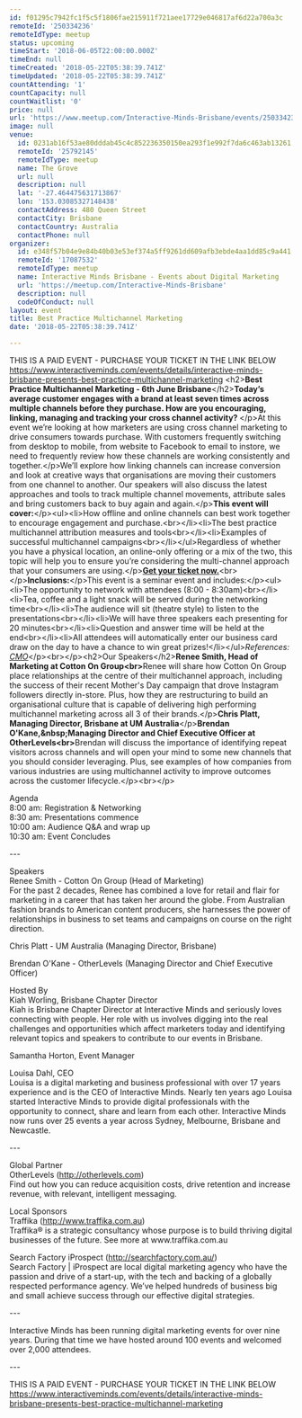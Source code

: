 ```yaml
---
id: f01295c7942fc1f5c5f1806fae215911f721aee17729e046817af6d22a700a3c
remoteId: '250334236'
remoteIdType: meetup
status: upcoming
timeStart: '2018-06-05T22:00:00.000Z'
timeEnd: null
timeCreated: '2018-05-22T05:38:39.741Z'
timeUpdated: '2018-05-22T05:38:39.741Z'
countAttending: '1'
countCapacity: null
countWaitlist: '0'
price: null
url: 'https://www.meetup.com/Interactive-Minds-Brisbane/events/250334236/'
image: null
venue:
  id: 0231ab16f53ae80dddab45c4c852236350150ea293f1e992f7da6c463ab13261
  remoteId: '25792145'
  remoteIdType: meetup
  name: The Grove
  url: null
  description: null
  lat: '-27.464475631713867'
  lon: '153.03085327148438'
  contactAddress: 480 Queen Street
  contactCity: Brisbane
  contactCountry: Australia
  contactPhone: null
organizer:
  id: e348f57b04e9e84b40b03e53ef374a5ff9261dd609afb3ebde4aa1dd85c9a441
  remoteId: '17087532'
  remoteIdType: meetup
  name: Interactive Minds Brisbane - Events about Digital Marketing
  url: 'https://meetup.com/Interactive-Minds-Brisbane'
  description: null
  codeOfConduct: null
layout: event
title: Best Practice Multichannel Marketing
date: '2018-05-22T05:38:39.741Z'

---
```

<p>THIS IS A PAID EVENT - PURCHASE YOUR TICKET IN THE LINK BELOW<br/><a href="https://www.interactiveminds.com/events/details/interactive-minds-brisbane-presents-best-practice-multichannel-marketing" class="linkified">https://www.interactiveminds.com/events/details/interactive-minds-brisbane-presents-best-practice-multichannel-marketing</a> &lt;h2&gt;<b>Best Practice Multichannel Marketing - 6th June Brisbane</b>&lt;/h2&gt;<b>Today’s average customer engages with a brand at least seven times across multiple channels before they purchase. How are you encouraging, linking, managing and tracking your cross channel activity? </b>&lt;/p&gt;At this event we’re looking at how marketers are using cross channel marketing to drive consumers towards purchase. With customers frequently switching from desktop to mobile, from website to Facebook to email to instore, we need to frequently review how these channels are working consistently and together.&lt;/p&gt;We’ll explore how linking channels can increase conversion and look at creative ways that organisations are moving their customers from one channel to another. Our speakers will also discuss the latest approaches and tools to track multiple channel movements, attribute sales and bring customers back to buy again and again.&lt;/p&gt;<b>This event will cover:</b>&lt;/p&gt;&lt;ul&gt;&lt;li&gt;How offline and online channels can best work together to encourage engagement and purchase.&lt;br&gt;&lt;/li&gt;&lt;li&gt;The best practice multichannel attribution measures and tools&lt;br&gt;&lt;/li&gt;&lt;li&gt;Examples of successful multichannel campaigns&lt;br&gt;&lt;/li&gt;&lt;/ul&gt;Regardless of whether you have a physical location, an online-only offering or a mix of the two, this topic will help you to ensure you’re considering the multi-channel approach that your consumers are using.&lt;/p&gt;<b><a href="#react-event-purchase-root">Get your ticket now.</a></b>&lt;br&gt;&lt;/p&gt;<b>Inclusions:</b>&lt;/p&gt;This event is a seminar event and includes:&lt;/p&gt;&lt;ul&gt;&lt;li&gt;The opportunity to network with attendees (8:00 - 8:30am)&lt;br&gt;&lt;/li&gt;&lt;li&gt;Tea, coffee and a light snack will be served during the networking time&lt;br&gt;&lt;/li&gt;&lt;li&gt;The audience will sit (theatre style) to listen to the presentations&lt;br&gt;&lt;/li&gt;&lt;li&gt;We will have three speakers each presenting for 20 minutes&lt;br&gt;&lt;/li&gt;&lt;li&gt;Question and answer time will be held at the end&lt;br&gt;&lt;/li&gt;&lt;li&gt;All attendees will automatically enter our business card draw on the day to have a chance to win great prizes!&lt;/li&gt;&lt;/ul&gt;<i>References: <a href="https://www.cmo.com.au/brand-post/content/610020/report-reveals-the-channels-that-really-influence-consumer-purchase-decisions/">CMO</a></i>&lt;/p&gt;&lt;br&gt;&lt;/p&gt;&lt;h2&gt;Our Speakers&lt;/h2&gt;<b>Renee Smith, Head of Marketing at Cotton On Group&lt;br&gt;</b>Renee will share how Cotton On Group place relationships at the centre of their multichannel approach, including the success of their recent Mother's Day campaign that drove Instagram followers directly in-store. Plus, how they are restructuring to build an organisational culture that is capable of delivering high performing multichannel marketing across all 3 of their brands.&lt;/p&gt;<b>Chris Platt, Managing Director, Brisbane at UM Australia</b>&lt;/p&gt;<b>Brendan O'Kane,&amp;nbsp;Managing Director and Chief Executive Officer at OtherLevels&lt;br&gt;</b>Brendan will discuss the importance of identifying repeat visitors across channels and will open your mind to some new channels that you should consider leveraging. Plus, see examples of how companies from various industries are using multichannel activity to improve outcomes across the customer lifecycle.&lt;/p&gt;&lt;br&gt;&lt;/p&gt;</p> <p>Agenda<br/>8:00 am: Registration &amp; Networking<br/>8:30 am: Presentations commence<br/>10:00 am: Audience Q&amp;A and wrap up<br/>10:30 am: Event Concludes</p> <p>---</p> <p>Speakers<br/>Renee Smith - Cotton On Group (Head of Marketing)<br/>For the past 2 decades, Renee has combined a love for retail and flair for marketing in a career that has taken her around the globe. From Australian fashion brands to American content producers, she harnesses the power of relationships in business to set teams and campaigns on course on the right direction.</p> <p>Chris Platt - UM Australia (Managing Director, Brisbane)</p> <p>Brendan O'Kane - OtherLevels (Managing Director and Chief Executive Officer)</p> <p>Hosted By<br/>Kiah Worling, Brisbane Chapter Director<br/>Kiah is Brisbane Chapter Director at Interactive Minds and seriously loves connecting with people. Her role with us involves digging into the real challenges and opportunities which affect marketers today and identifying relevant topics and speakers to contribute to our events in Brisbane.</p> <p>Samantha Horton, Event Manager</p> <p>Louisa Dahl, CEO<br/>Louisa is a digital marketing and business professional with over 17 years experience and is the CEO of Interactive Minds. Nearly ten years ago Louisa started Interactive Minds to provide digital professionals with the opportunity to connect, share and learn from each other. Interactive Minds now runs over 25 events a year across Sydney, Melbourne, Brisbane and Newcastle.</p> <p>---</p> <p>Global Partner<br/>OtherLevels (<a href="http://otherlevels.com" class="linkified">http://otherlevels.com</a>)<br/>Find out how you can reduce acquisition costs, drive retention and increase revenue, with relevant, intelligent messaging.</p> <p>Local Sponsors<br/>Traffika (<a href="http://www.traffika.com.au" class="linkified">http://www.traffika.com.au</a>)<br/>Traffika® is a strategic consultancy whose purpose is to build thriving digital businesses of the future. See more at www.traffika.com.au</p> <p>Search Factory iProspect (<a href="http://searchfactory.com.au/" class="linkified">http://searchfactory.com.au/</a>)<br/>Search Factory | iProspect are local digital marketing agency who have the passion and drive of a start-up, with the tech and backing of a globally respected performance agency. We’ve helped hundreds of business big and small achieve success through our effective digital strategies.</p> <p>---</p> <p>Interactive Minds has been running digital marketing events for over nine years. During that time we have hosted around 100 events and welcomed over 2,000 attendees.</p> <p>---</p> <p>THIS IS A PAID EVENT - PURCHASE YOUR TICKET IN THE LINK BELOW<br/><a href="https://www.interactiveminds.com/events/details/interactive-minds-brisbane-presents-best-practice-multichannel-marketing" class="linkified">https://www.interactiveminds.com/events/details/interactive-minds-brisbane-presents-best-practice-multichannel-marketing</a></p>
